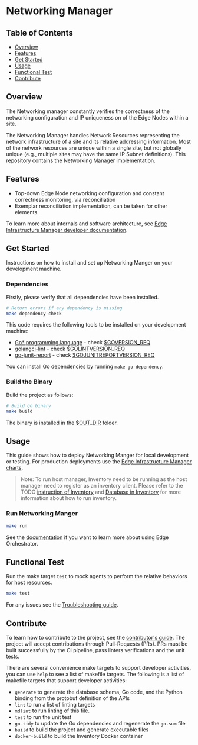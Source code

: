 # Networking Manager

## Table of Contents

- [Overview](#overview)
- [Features](#features)
- [Get Started](#get-started)
- [Usage](#usage)
- [Functional Test](#functional-test)
- [Contribute](#contribute)

## Overview

The Networking manager constantly verifies the correctness of the networking configuration and IP
uniqueness on of the Edge Nodes within a site.

The Networking Manager handles Network Resources representing the network infrastructure of a site and its
relative addressing information. Most of the network resources are unique within a single site,
but not globally unique (e.g., multiple sites may have the same IP Subnet definitions).
This repository contains the Networking Manager implementation.

## Features

- Top-down Edge Node networking configuration and constant correctness monitoring, via reconciliation
- Exemplar reconciliation implementation, can be taken for other elements.

To learn more about internals and software architecture, see
[Edge Infrastructure Manager developer documentation][inframanager-dev-guide-url].

## Get Started

Instructions on how to install and set up Networking Manger on your development machine.

### Dependencies

Firstly, please verify that all dependencies have been installed.

```bash
# Return errors if any dependency is missing
make dependency-check
```

This code requires the following tools to be installed on your development machine:

- [Go\* programming language](https://go.dev) - check [$GOVERSION_REQ](Makefile)
- [golangci-lint](https://github.com/golangci/golangci-lint) - check [$GOLINTVERSION_REQ](Makefile)
- [go-junit-report](https://github.com/jstemmer/go-junit-report) - check [$GOJUNITREPORTVERSION_REQ](Makefile)

You can install Go dependencies by running `make go-dependency`.

### Build the Binary

Build the project as follows:

```bash
# Build go binary
make build
```

The binary is installed in the [$OUT_DIR](../common.mk) folder.

## Usage

This guide shows how to deploy Networking Manger for local development or testing.
For production deployments use the [Edge Infrastructure Manager charts][inframanager-charts].

> Note: To run host manager, Inventory need to be running as the host manager need to register as an inventory client.
> Please refer to the TODO
> [instruction of Inventory](https://github.com/open-edge-platform/infra-core/tree/main/inventory#usage)
> and [Database in Inventory](https://github.com/open-edge-platform/infra-core/blob/main/inventory/docs/database.md)
> for more information about how to run inventory.

### Run Networking Manger

```bash
make run
```

See the [documentation][user-guide-url] if you want to learn more about using Edge Orchestrator.

## Functional Test

Run the make target `test` to mock agents to perform the relative behaviors for host resources.

```bash
make test
```

For any issues see the [Troubleshooting guide][troubleshooting-url].

## Contribute

To learn how to contribute to the project, see the [contributor's guide][contributors-guide-url]. The project will
accept contributions through Pull-Requests (PRs). PRs must be built successfully by the CI pipeline, pass linters
verifications and the unit tests.

There are several convenience make targets to support developer activities, you can use `help` to see a list of makefile
targets. The following is a list of makefile targets that support developer activities:

- `generate` to generate the database schema, Go code, and the Python binding from the protobuf definition of the APIs
- `lint` to run a list of linting targets
- `mdlint` to run linting of this file.
- `test` to run the unit test
- `go-tidy` to update the Go dependencies and regenerate the `go.sum` file
- `build` to build the project and generate executable files
- `docker-build` to build the Inventory Docker container

[user-guide-url]: https://literate-adventure-7vjeyem.pages.github.io/edge_orchestrator/user_guide_main/content/user_guide/get_started_guide/gsg_content.html
[inframanager-dev-guide-url]: (https://literate-adventure-7vjeyem.pages.github.io/edge_orchestrator/user_guide_main/content/user_guide/get_started_guide/gsg_content.html)
[contributors-guide-url]: https://literate-adventure-7vjeyem.pages.github.io/edge_orchestrator/user_guide_main/content/user_guide/index.html
[troubleshooting-url]: https://literate-adventure-7vjeyem.pages.github.io/edge_orchestrator/user_guide_main/content/user_guide/troubleshooting/troubleshooting.html
[inframanager-charts]: https://github.com/open-edge-platform/infra-charts
